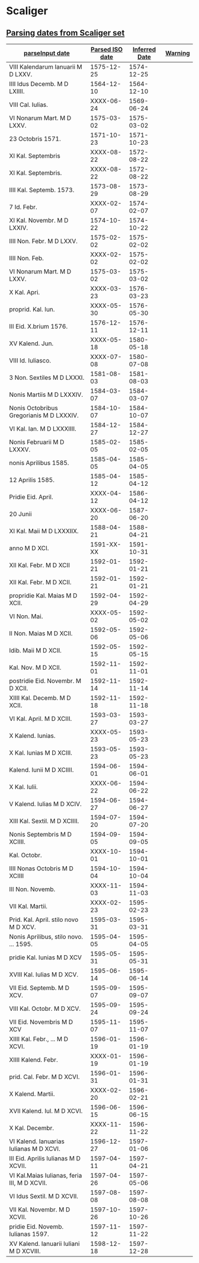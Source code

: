 # Scaliger

## [Parsing dates from Scaliger set](- 'scaliger')

| [parse][][Input date][raw] | [Parsed ISO date][date] | [Inferred Date][date] | [Warning][warn] |
|----------------------------|-------------------------|----------------|------------------------|
|VIII Kalendarum Ianuarii M D LXXV.|1575-12-25|1574-12-25| |
|IIII Idus Decemb. M D LXIIII.|1564-12-10|1564-12-10| |
|VIII Cal. Iulias.|XXXX-06-24|1569-06-24| |
|VI Nonarum Mart. M D LXXV.|1575-03-02|1575-03-02| |
|23 Octobris 1571.|1571-10-23|1571-10-23| |
|XI Kal. Septembris|XXXX-08-22|1572-08-22| |
|XI Kal. Septembris.|XXXX-08-22|1572-08-22| |
|IIII Kal. Septemb. 1573.|1573-08-29|1573-08-29| |
|7 Id. Febr.|XXXX-02-07|1574-02-07| |
|XI Kal. Novembr. M D LXXIV.|1574-10-22|1574-10-22| |
|IIII Non. Febr. M D LXXV.|1575-02-02|1575-02-02| |
|IIII Non. Feb.|XXXX-02-02|1575-02-02| |
|VI Nonarum Mart. M D LXXV.|1575-03-02|1575-03-02| |
|X Kal. Apri.|XXXX-03-23|1576-03-23| |
|proprid. Kal. Iun.|XXXX-05-30|1576-05-30| |
|III Eid. X.brium 1576.|1576-12-11|1576-12-11| |
|XV Kalend. Jun.|XXXX-05-18|1580-05-18| |
|VIII Id. Iuliasco.|XXXX-07-08|1580-07-08| |
|3 Non. Sextiles M D LXXXI.|1581-08-03|1581-08-03| |
|Nonis Martiis M D LXXXIV.|1584-03-07|1584-03-07| |
|Nonis Octobribus Gregorianis M D LXXXIV.|1584-10-07|1584-10-07| |
|VI Kal. Ian. M D LXXXIIII.|1584-12-27|1584-12-27| |
|Nonis Februarii M D LXXXV.|1585-02-05|1585-02-05| |
|nonis Aprilibus 1585.|1585-04-05|1585-04-05| |
|12 Aprilis 1585.|1585-04-12|1585-04-12| |
|Pridie Eid. April.|XXXX-04-12|1586-04-12| |
|20 Junii|XXXX-06-20|1587-06-20| |
|XI Kal. Maii M D LXXXIIX.|1588-04-21|1588-04-21| |
|anno M D XCI.|1591-XX-XX|1591-10-31| |
|XII Kal. Febr. M D XCII|1592-01-21|1592-01-21| |
|XII Kal. Febr. M D XCII.|1592-01-21|1592-01-21| |
|propridie Kal. Maias M D XCII.|1592-04-29|1592-04-29| |
|VI Non. Mai.|XXXX-05-02|1592-05-02| |
|II Non. Maias M D XCII.|1592-05-06|1592-05-06| |
|Idib. Maii M D XCII.|1592-05-15|1592-05-15| |
|Kal. Nov. M D XCII.|1592-11-01|1592-11-01| |
|postridie Eid. Novembr. M D XCII.|1592-11-14|1592-11-14| |
|XIIII Kal. Decemb. M D XCII.|1592-11-18|1592-11-18| |
|VI Kal. April. M D XCIII.|1593-03-27|1593-03-27| |
|X Kalend. Iunias.|XXXX-05-23|1593-05-23| |
|X Kal. Iunias M D XCIII.|1593-05-23|1593-05-23| |
|Kalend. Iunii M D XCIIII.|1594-06-01|1594-06-01| |
|X Kal. Iulii.|XXXX-06-22|1594-06-22| |
|V Kalend. Iulias M D XCIV.|1594-06-27|1594-06-27| |
|XIII Kal. Sextil. M D XCIIII.|1594-07-20|1594-07-20| |
|Nonis Septembris M D XCIIII.|1594-09-05|1594-09-05| |
|Kal. Octobr.|XXXX-10-01|1594-10-01| |
|IIII Nonas Octobris M D XCIIII|1594-10-04|1594-10-04| |
|III Non. Novemb.|XXXX-11-03|1594-11-03| |
|VII Kal. Martii.|XXXX-02-23|1595-02-23| |
|Prid. Kal. April. stilo novo M D XCV.|1595-03-31|1595-03-31| |
|Nonis Aprilibus, stilo novo. ... 1595.|1595-04-05|1595-04-05| |
|pridie Kal. Iunias M D XCV|1595-05-31|1595-05-31| |
|XVIII Kal. Iulias M D XCV.|1595-06-14|1595-06-14| |
|VII Eid. Septemb. M D XCV.|1595-09-07|1595-09-07| |
|VIII Kal. Octobr. M D XCV.|1595-09-24|1595-09-24| |
|VII Eid. Novembris M D XCV|1595-11-07|1595-11-07| |
|XIIII Kal. Febr., ... M D XCVI.|1596-01-19|1596-01-19| |
|XIIII Kalend. Febr.|XXXX-01-19|1596-01-19| |
|prid. Cal. Febr. M D XCVI.|1596-01-31|1596-01-31| |
|X Kalend. Martii.|XXXX-02-20|1596-02-21| |
|XVII Kalend. Iul. M D XCVI.|1596-06-15|1596-06-15| |
|X Kal. Decembr.|XXXX-11-22|1596-11-22| |
|VI Kalend. Ianuarias Iulianas M D XCVI.|1596-12-27|1597-01-06| |
|III Eid. Aprilis Iulianas M D XCVII.|1597-04-11|1597-04-21| |
|VI Kal.Maias Iulianas, feria III, M D XCVII.|1597-04-26|1597-05-06| |
|VI Idus Sextil. M D XCVII.|1597-08-08|1597-08-08| |
|VII Kal. Novembr. M D XCVII.|1597-10-26|1597-10-26| |
|pridie Eid. Novemb. Iulianas 1597.|1597-11-12|1597-11-22| |
|XV Kalend. Ianuarii Iuliani M D XCVIII.|1598-12-18|1597-12-28| |

[parse]: - "#result = parse(#input)"
[raw]: - "#input"
[date]: - "?=#result.date"
[warn]: - "?=#result.warn"

